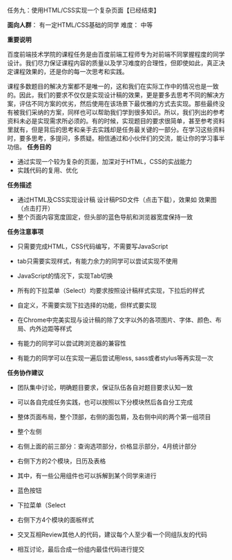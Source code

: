 任务九：使用HTML/CSS实现一个复杂页面【已经结束】

**面向人群**：
 有一定HTML/CSS基础的同学
难度：
 中等

**重要说明**

百度前端技术学院的课程任务是由百度前端工程师专为对前端不同掌握程度的同学设计。我们尽力保证课程内容的质量以及学习难度的合理性，但即使如此，真正决定课程效果的，还是你的每一次思考和实践。

课程多数题目的解决方案都不是唯一的，这和我们在实际工作中的情况也是一致的。因此，我们的要求不仅仅是实现设计稿的效果，更是要多去思考不同的解决方案，评估不同方案的优劣，然后使用在该场景下最优雅的方式去实现。那些最终没有被我们采纳的方案，同样也可以帮助我们学到很多知识。所以，我们列出的参考资料未必是实现需求所必须的。有的时候，实现题目的要求很简单，甚至参考资料里就有，但是背后的思考和亲手去实践却是任务最关键的一部分。在学习这些资料时，要多思考，多提问，多质疑。相信通过和小伙伴们的交流，能让你的学习事半功倍。
**任务目的**

   - 通过实现一个较为复杂的页面，加深对于HTML，CSS的实战能力
   - 实践代码的复用、优化

**任务描述**

   - 通过HTML及CSS实现设计稿 设计稿PSD文件（点击下载），效果如 效果图（点击打开）
   - 整个页面内容宽度固定，但头部的蓝色导航和浏览器宽度保持一致

**任务注意事项**

   - 只需要完成HTML，CSS代码编写，不需要写JavaScript

   - tab只需要实现样式，有能力余力的同学可以尝试实现不使用

   - JavaScript的情况下，实现Tab切换

   - 所有的下拉菜单（Select）均要求按照设计稿样式实现，下拉后的样式

   - 自定义，不需要实现下拉选择的功能，但样式要实现

   - 在Chrome中完美实现与设计稿的除了文字以外的各项图片、字体、颜色、布局、内外边距等样式

   - 有能力的同学可以尝试跨浏览器的兼容性

   - 有能力的同学可以在实现一遍后尝试用less, sass或者stylus等再实现一次

**任务协作建议**

   - 团队集中讨论，明确题目要求，保证队伍各自对题目要求认知一致

   - 可以各自完成任务实践，也可以按照以下分模块然后各自分工完成

   - 整体页面布局，整个顶部，右侧的面包屑，及右侧中间的两个第一组项目

   - 整个左侧

   - 右侧上面的前三部分：查询选项部分，价格显示部分，4月统计部分

   - 右侧下方的2个模块，日历及表格

   - 其中，有一些公用组件也可以拆解到某个同学来进行

   - 蓝色按钮

   - 下拉菜单（Select

   - 右侧下方4个模块的面板样式

   - 交叉互相Review其他人的代码，建议每个人至少看一个同组队友的代码

   - 相互讨论，最后合成一份组内最佳代码进行提交
